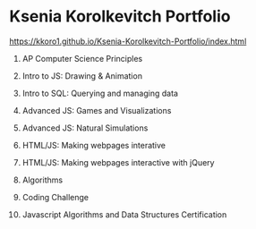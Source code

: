 # Ksenia Korolkevitch Portfolio

https://kkoro1.github.io/Ksenia-Korolkevitch-Portfolio/index.html

1. AP Computer Science Principles

2. Intro to JS: Drawing & Animation

3. Intro to SQL: Querying and managing data

4. Advanced JS: Games and Visualizations

5. Advanced JS: Natural Simulations

6. HTML/JS: Making webpages interative

7. HTML/JS: Making webpages interactive with jQuery

8. Algorithms

9. Coding Challenge

10. Javascript Algorithms and Data Structures Certification
